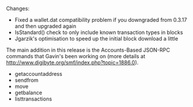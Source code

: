 Changes:
* Fixed a wallet.dat compatibility problem if you downgraded from 0.3.17 and then upgraded again
* IsStandard() check to only include known transaction types in blocks
* Jgarzik's optimisation to speed up the initial block download a little

The main addition in this release is the Accounts-Based JSON-RPC commands that Gavin's been working on (more details at http://www.digibyte.org/smf/index.php?topic=1886.0).  
* getaccountaddress
* sendfrom
* move
* getbalance
* listtransactions
